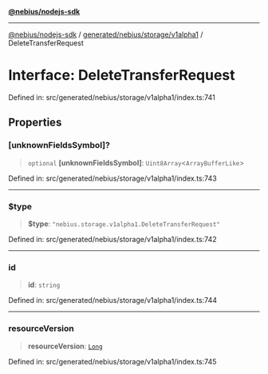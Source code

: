 [**@nebius/nodejs-sdk**](../../../../../README.md)

---

[@nebius/nodejs-sdk](../../../../../README.md) / [generated/nebius/storage/v1alpha1](../README.md) / DeleteTransferRequest

# Interface: DeleteTransferRequest

Defined in: src/generated/nebius/storage/v1alpha1/index.ts:741

## Properties

### \[unknownFieldsSymbol\]?

> `optional` **\[unknownFieldsSymbol\]**: `Uint8Array`\<`ArrayBufferLike`\>

Defined in: src/generated/nebius/storage/v1alpha1/index.ts:743

---

### $type

> **$type**: `"nebius.storage.v1alpha1.DeleteTransferRequest"`

Defined in: src/generated/nebius/storage/v1alpha1/index.ts:742

---

### id

> **id**: `string`

Defined in: src/generated/nebius/storage/v1alpha1/index.ts:744

---

### resourceVersion

> **resourceVersion**: [`Long`](../../../../../runtime/protos/core/classes/Long.md)

Defined in: src/generated/nebius/storage/v1alpha1/index.ts:745
